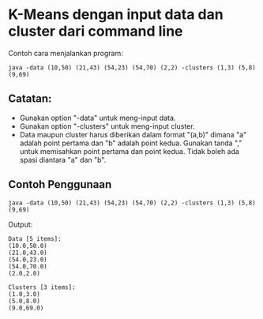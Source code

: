 # K-Means dengan input data dan cluster dari command line

Contoh cara menjalankan program:

`java -data (10,50) (21,43) (54,23) (54,70) (2,2) -clusters (1,3) (5,8) (9,69)`

## Catatan:
* Gunakan option "-data" untuk meng-input data.
* Gunakan option "-clusters" untuk meng-input cluster.
* Data maupun cluster harus diberikan dalam format "(a,b)" dimana "a" adalah point pertama dan "b" adalah point kedua. Gunakan tanda "," untuk memisahkan point pertama dan point kedua. Tidak boleh ada spasi diantara "a" dan "b".

## Contoh Penggunaan

`java -data (10,50) (21,43) (54,23) (54,70) (2,2) -clusters (1,3) (5,8) (9,69)`

Output:
```
Data [5 items]:
(10.0,50.0)
(21.0,43.0)
(54.0,23.0)
(54.0,70.0)
(2.0,2.0)

Clusters [3 items]:
(1.0,3.0)
(5.0,8.0)
(9.0,69.0)
```

